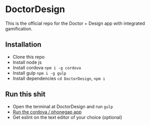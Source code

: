 # DoctorDesign

This is the official repo for the Doctor + Design app with integrated gamification.

## Installation

- Clone this repo
- Install node js
- Install cordova ```npm i -g cordova```
- Install gulp ```npm i -g gulp```
- Install dependencies ```cd DoctorDesign```, ```npm i```

## Run this shit
- Open the terminal at DoctorDesign and run ```gulp```
- [Run the cordova / phonegap app](http://phonegap.com/getstarted/)
- Get eslint on the text editor of your choice (optional)
